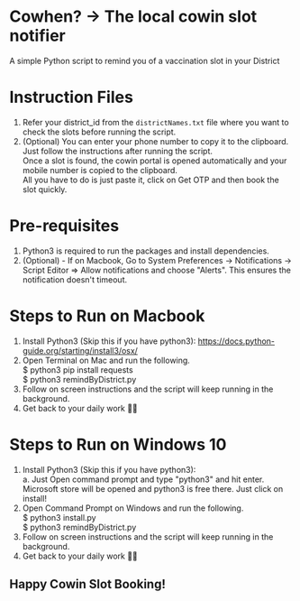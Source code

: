 # Cowhen? -> The local cowin slot notifier
A simple Python script to remind you of a vaccination slot in your District

# Instruction Files
1. Refer your district_id from the ```districtNames.txt``` file where you want to check the slots before running the script.   
2. (Optional) You can enter your phone number to copy it to the clipboard. Just follow the instructions after running the script.   
   Once a slot is found, the cowin portal is opened automatically and your mobile number is copied to the clipboard.   
   All you have to do is just paste it, click on Get OTP and then book the slot quickly.   

# Pre-requisites
1. Python3 is required to run the packages and install dependencies.
2. (Optional) - If on Macbook, Go to System Preferences -> Notifications -> Script Editor => Allow notifications and choose "Alerts". This ensures the notification doesn't timeout.

# Steps to Run on Macbook
1. Install Python3 (Skip this if you have python3):  <https://docs.python-guide.org/starting/install3/osx/>
2. Open Terminal on Mac and run the following.  
   $ python3 pip install requests  
   $ python3 remindByDistrict.py  
3. Follow on screen instructions and the script will keep running in the background.
4. Get back to your daily work 🤷‍♂️

# Steps to Run on Windows 10
1. Install Python3 (Skip this if you have python3):  
   a. Just Open command prompt and type "python3" and hit enter. Microsoft store will be opened and python3 is free there. Just click on install!
2. Open Command Prompt on Windows and run the following.  
   $ python3 install.py     
   $ python3 remindByDistrict.py    
3. Follow on screen instructions and the script will keep running in the background.
4. Get back to your daily work 🤷‍♂️

## Happy Cowin Slot Booking!
